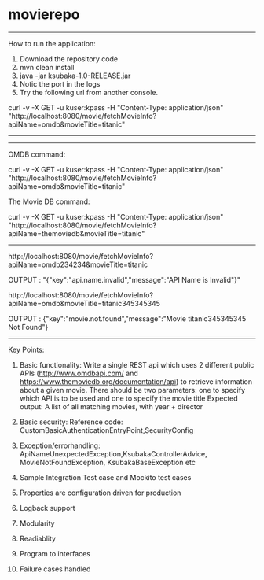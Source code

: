 # movierepo
------------------------------------------------------------------------------------------------------------------------------------------
How to run the application:
1. Download the repository code
2. mvn clean install
3. java -jar ksubaka-1.0-RELEASE.jar
4. Notic the port in the logs
5. Try the following url from another console.

curl -v -X GET -u kuser:kpass -H "Content-Type: application/json" "http://localhost:8080/movie/fetchMovieInfo?apiName=omdb&movieTitle=titanic"


------------------------------------------------------------------------------------------------------------------------------------------

------------------------------------------------------------------------------------------------------------------------------------------

OMDB command:


curl -v -X GET -u kuser:kpass -H "Content-Type: application/json" "http://localhost:8080/movie/fetchMovieInfo?apiName=omdb&movieTitle=titanic"


The Movie DB command:

curl -v -X GET -u kuser:kpass -H "Content-Type: application/json" "http://localhost:8080/movie/fetchMovieInfo?apiName=themoviedb&movieTitle=titanic"

<Please Note: I have noticed that there is connection timeout happening for this API themoviedb>

------------------------------------------------------------------------------------------------------------------------------------------

http://localhost:8080/movie/fetchMovieInfo?apiName=omdb234234&movieTitle=titanic

OUTPUT :    "{"key":"api.name.invalid","message":"API Name is Invalid"}"

http://localhost:8080/movie/fetchMovieInfo?apiName=omdb&movieTitle=titanic345345345


OUTPUT :   {"key":"movie.not.found","message":"Movie titanic345345345 Not Found"}

------------------------------------------------------------------------------------------------------------------------------------------


Key Points:
1. Basic functionality: 
Write a single REST api which uses 2 different public APIs (http://www.omdbapi.com/ and https://www.themoviedb.org/documentation/api) to retrieve information about a given movie.
There should be two parameters: one to specify which API is to be used and one to specify the movie title
Expected output: A list of all matching movies, with year + director

2. Basic security: Reference code:  CustomBasicAuthenticationEntryPoint,SecurityConfig
3. Exception/errorhandling: ApiNameUnexpectedException,KsubakaControllerAdvice, MovieNotFoundException, KsubakaBaseException etc
4. Sample Integration Test case and Mockito test cases
5. Properties are configuration driven for production
6. Logback support
7. Modularity
8. Readiablity 
9. Program to interfaces
10. Failure cases handled


